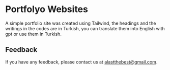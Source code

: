 # Portfolyo Websites

A simple portfolio site was created using Tailwind, the headings and the writings in the codes are in Turkish, you can translate them into English with gpt or use them in Turkish.



## Feedback

If you have any feedback, please contact us at alastthebest@gmail.com.

  
